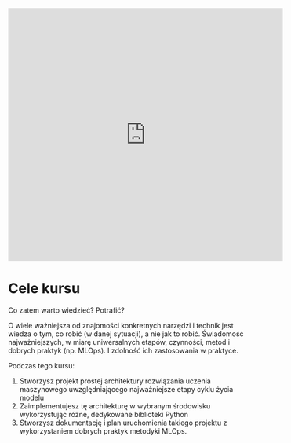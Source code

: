 <iframe width="560" height="515" src="https://www.youtube.com/embed/cNtV2DGUSSw" title="YouTube video player" frameborder="0" allow="accelerometer; autoplay; clipboard-write; encrypted-media; gyroscope; picture-in-picture" allowfullscreen></iframe>

# Cele kursu

Co zatem warto wiedzieć? Potrafić? 

O wiele ważniejsza od znajomości konkretnych narzędzi i technik jest wiedza o tym, co robić (w danej sytuacji), a nie jak to robić. Świadomość najważniejszych, w miarę uniwersalnych etapów, czynności, metod i dobrych praktyk (np. MLOps). I zdolność ich zastosowania w praktyce. 



Podczas tego kursu:

1. Stworzysz projekt prostej architektury rozwiązania uczenia maszynowego uwzględniającego najważniejsze etapy cyklu życia modelu
2. Zaimplementujesz tę architekturę w wybranym środowisku wykorzystując różne, dedykowane biblioteki Python
3. Stworzysz dokumentację i plan uruchomienia takiego projektu z wykorzystaniem dobrych praktyk metodyki MLOps.



